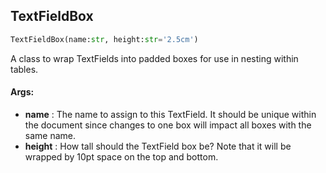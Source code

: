 ## TextFieldBox
```python
TextFieldBox(name:str, height:str='2.5cm')
```
A class to wrap TextFields into padded boxes for use in nesting within tables.


#### Args:

* **name** :  The name to assign to this TextField. It should be unique within the document since changes to one box        will impact all boxes with the same name.
* **height** :  How tall should the TextField box be? Note that it will be wrapped by 10pt space on the top and bottom.